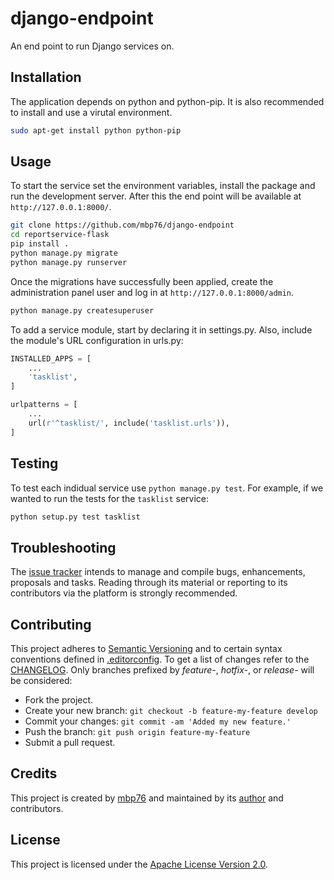 # django-endpoint

An end point to run Django services on.

## Installation

The application depends on python and python-pip. It is also recommended to
install and use a virutal environment.

```bash
sudo apt-get install python python-pip
```

## Usage

To start the service set the environment variables, install the package and run
the development server. After this the end point will be available at
`http://127.0.0.1:8000/`.

```bash
git clone https://github.com/mbp76/django-endpoint
cd reportservice-flask
pip install .
python manage.py migrate
python manage.py runserver
```

Once the migrations have successfully been applied, create the administration
panel user and log in at `http://127.0.0.1:8000/admin`.

```bash
python manage.py createsuperuser
```

To add a service module, start by declaring it in settings.py. Also, include the
module's URL configuration in urls.py:

```python
INSTALLED_APPS = [
    ...
    'tasklist',
]
```

```python
urlpatterns = [
    ...
    url(r'^tasklist/', include('tasklist.urls')),
]
```

## Testing

To test each indidual service use `python manage.py test`. For example, if we
wanted to run the tests for the `tasklist` service:

```bash
python setup.py test tasklist
```

## Troubleshooting

The [issue tracker][issue-tracker] intends to manage and compile bugs,
enhancements, proposals and tasks. Reading through its material or reporting to
its contributors via the platform is strongly recommended.

## Contributing

This project adheres to [Semantic Versioning][semver] and to certain syntax
conventions defined in [.editorconfig][editorconfig]. To get a list of changes
refer to the [CHANGELOG][changelog]. Only branches prefixed by *feature-*,
*hotfix-*, or *release-* will be considered:

  - Fork the project.
  - Create your new branch: `git checkout -b feature-my-feature develop`
  - Commit your changes: `git commit -am 'Added my new feature.'`
  - Push the branch: `git push origin feature-my-feature`
  - Submit a pull request.

## Credits

This project is created by [mbp76][author] and maintained by its
[author][author] and contributors.

## License

This project is licensed under the [Apache License Version 2.0][license].

[author]: https://mbp76.github.io
[issue-tracker]: https://github.com/mbp76/django-endpoint/issues
[editorconfig]: .editorconfig
[changelog]: CHANGELOG.md
[license]: LICENSE
[semver]: http://semver.org
